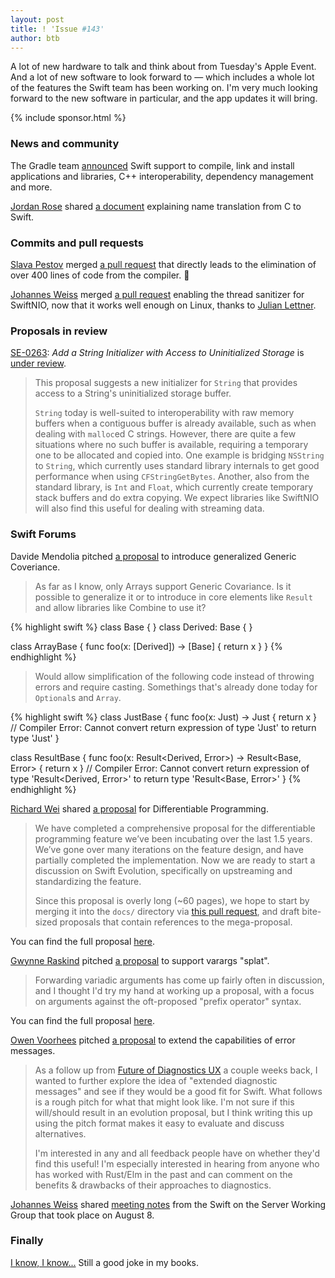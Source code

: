 ```yaml
---
layout: post
title: ! 'Issue #143'
author: btb
---
```


A lot of new hardware to talk and think about from Tuesday's Apple Event.
And a lot of new software to look forward to — which includes a whole lot of
the features the Swift team has been working on. I'm very much looking forward
to the new software in particular, and the app updates it will bring.

<!--excerpt-->

{% include sponsor.html %}

### News and community

The Gradle team [announced](https://blog.gradle.org/introducing-the-swift-plugins)
Swift support to compile, link and install applications and libraries, C++
interoperability, dependency management and more.

[Jordan Rose](https://twitter.com/UINT_MIN) shared [a document](https://github.com/apple/swift/blob/master/docs/CToSwiftNameTranslation.md)
explaining name translation from C to Swift.

### Commits and pull requests

[Slava Pestov](https://twitter.com/slava_pestov) merged [a pull request](https://github.com/apple/swift/pull/27033)
that directly leads to the elimination of over 400 lines of code from the
compiler. 🎉

[Johannes Weiss](https://twitter.com/johannesweiss) merged [a pull request](https://github.com/apple/swift-nio/pull/1130)
enabling the thread sanitizer for SwiftNIO, now that it works well enough on
Linux, thanks to [Julian Lettner](https://github.com/yln).

### Proposals in review

[SE-0263](https://github.com/apple/swift-evolution/blob/master/proposals/0263-string-uninitialized-initializer.md): *Add a String Initializer with Access to Uninitialized Storage* is [under review](https://forums.swift.org/t/se-0263-add-a-string-initializer-with-access-to-uninitialized-storage/27417).

> This proposal suggests a new initializer for `String` that provides access to
a String's uninitialized storage buffer.
>
> `String` today is well-suited to interoperability with raw memory buffers when
a contiguous buffer is already available, such as when dealing with `malloc`ed
C strings. However, there are quite a few situations where no such buffer is
available, requiring a temporary one to be allocated and copied into. One
example is bridging `NSString` to `String`, which currently uses standard
library internals to get good performance when using `CFStringGetBytes`.
Another, also from the standard library, is `Int` and `Float`, which currently
create temporary stack buffers and do extra copying. We expect libraries like
SwiftNIO will also find this useful for dealing with streaming data.

### Swift Forums

Davide Mendolia pitched [a proposal](https://forums.swift.org/t/generic-covariance-to-improve-api-usage/28719) 
to introduce generalized Generic Coveriance.

> As far as I know, only Arrays support Generic Covariance. Is it possible to
generalize it or to introduce in core elements like `Result` and allow libraries
like Combine to use it?

{% highlight swift %}
class Base {
}
class Derived: Base {
}

class ArrayBase {
    func foo(x: [Derived]) -> [Base] { return x }
}
{% endhighlight %}

> Would allow simplification of the following code instead of throwing errors
and require casting. Somethings that's already done today for `Optional`s and
`Array`.

{% highlight swift %}
class JustBase {
    func foo(x: Just<Derived>) -> Just<Base> { return x } // Compiler Error: Cannot convert return expression of type 'Just<Derived>' to return type 'Just<Base>'
}

class ResultBase {
    func foo(x: Result<Derived, Error>) -> Result<Base, Error> { return x } // Compiler Error: Cannot convert return expression of type 'Result<Derived, Error>' to return type 'Result<Base, Error>'
}
{% endhighlight %}

[Richard Wei](https://twitter.com/rxwei) shared [a proposal](https://forums.swift.org/t/differentiable-programming-mega-proposal/28547)
for Differentiable Programming.

> We have completed a comprehensive proposal for the differentiable programming
feature we’ve been incubating over the last 1.5 years. We’ve gone over many
iterations on the feature design, and have partially completed the
implementation. Now we are ready to start a discussion on Swift Evolution,
specifically on upstreaming and standardizing the feature.
>
> Since this proposal is overly long (\~60 pages), we hope to start by merging
it into the `docs/` directory via [this pull request](https://github.com/apple/swift/pull/27034),
and draft bite-sized proposals that contain references to the mega-proposal.

You can find the full proposal [here](https://github.com/dan-zheng/swift/blob/differentiable-programming/docs/DifferentiableProgramming.md).

[Gwynne Raskind](https://twitter.com/_AngeloidBeta)
pitched [a proposal](https://forums.swift.org/t/yet-another-varargs-splat-proposal/28649)
to support varargs "splat".

> Forwarding variadic arguments has come up fairly often in discussion, and I
thought I'd try my hand at working up a proposal, with a focus on arguments
against the oft-proposed "prefix operator" syntax.

You can find the full proposal [here](https://github.com/gwynne/swift-evolution/blob/splat-proposal/proposals/NNNN-forward-array-to-variadic-args.md).

[Owen Voorhees](https://twitter.com/owenvoorhees) pitched [a proposal](https://forums.swift.org/t/pitch-extended-error-messages/28754)
to extend the capabilities of error messages.

> As a follow up from [Future of Diagnostics UX](https://forums.swift.org/t/future-of-diagnostics-ux/28178)
a couple weeks back, I wanted to further explore the idea of "extended
diagnostic messages" and see if they would be a good fit for Swift. What follows
is a rough pitch for what that might look like. I'm not sure if this will/should
result in an evolution proposal, but I think writing this up using the pitch
format makes it easy to evaluate and discuss alternatives.
>
> I'm interested in any and all feedback people have on whether they'd find
this useful! I'm especially interested in hearing from anyone who has worked
with Rust/Elm in the past and can comment on the benefits & drawbacks of their
approaches to diagnostics.

[Johannes Weiss](https://twitter.com/johannesweiss) shared [meeting notes](https://forums.swift.org/t/august-11th-2019/28553)
from the Swift on the Server Working Group that took place on August 8.

### Finally

[I know, I know...](https://twitter.com/netflix/status/1171794533140463617)
Still a good joke in my books.
